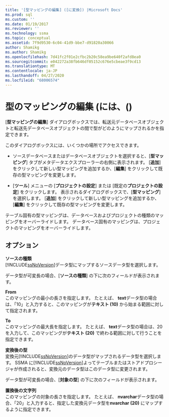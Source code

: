 ```yaml
---
title: '[型マッピングの編集] ([に変換]) |Microsoft Docs'
ms.prod: sql
ms.custom: ''
ms.date: 01/19/2017
ms.reviewer: ''
ms.technology: ssma
ms.topic: conceptual
ms.assetid: 7f9d9530-6c04-41d9-bbe7-d91820a30066
author: Shamikg
ms.author: Shamikg
ms.openlocfilehash: 7d41fc2f01e2cfbc2b20c58ea9be640f2afd8ea0
ms.sourcegitcommit: e042272a38fb646df05152c676e5cbeae3f9cd13
ms.translationtype: MT
ms.contentlocale: ja-JP
ms.lasthandoff: 04/27/2020
ms.locfileid: "68006574"
---
```

# <a name="edit-type-mapping-accesstosql"></a>型のマッピングの編集 (には、()
[**型マッピングの編集**] ダイアログボックスでは、転送元データベースオブジェクトと転送先データベースオブジェクトの間で型がどのようにマップされるかを指定できます。  
  
このダイアログボックスには、いくつかの場所でアクセスできます。  
  
-   ソースデータベースまたはデータベースオブジェクトを選択すると、[**型マッピング**] タブがメタデータエクスプローラーの右側に表示されます。 [**追加**] をクリックして新しい型マッピングを追加するか、[**編集**] をクリックして既存の型マッピングを変更します。  
  
-   [**ツール**] メニューの [**プロジェクトの設定**] または [既定の**プロジェクトの設定**] をクリックします。 表示されるダイアログボックスで、[**型マッピング**] を選択します。 [**追加**] をクリックして新しい型マッピングを追加するか、[**編集**] をクリックして既存の型マッピングを変更します。  
  
テーブル固有の型マッピングは、データベースおよびプロジェクトの種類のマッピングをオーバーライドします。 データベース固有のマッピングは、プロジェクトのマッピングをオーバーライドします。  
  
## <a name="options"></a>オプション  
**ソースの種類**  
[!INCLUDE[ssNoVersion](../../includes/ssnoversion-md.md)]データ型にマップするソースデータ型を選択します。  
  
データ型が可変長の場合、[**ソースの種類**] の下に次のフィールドが表示されます。  
  
**From**  
このマッピングの最小の長さを指定します。 たとえば、 **text**データ型の場合は、「10」と入力すると、このマッピングが**テキスト (10)** から始まる範囲に対して指定されます。  
  
**To**  
このマッピングの最大長を指定します。 たとえば、 **text**データ型の場合は、20を入力して、このマッピングが**テキスト (20)** で終わる範囲に対して行うことを指定できます。  
  
**変換後の型**  
変換元[!INCLUDE[ssNoVersion](../../includes/ssnoversion-md.md)]のデータ型がマップされるデータ型を選択します。 SSMA に[!INCLUDE[ssNoVersion](../../includes/ssnoversion-md.md)]よってテーブルまたはストアドプロシージャが作成されると、変換元のデータ型はこのデータ型に変更されます。  
  
データ型が可変長の場合、[**対象の型**] の下に次のフィールドが表示されます。  
  
**置換後の文字列**  
このマッピングの対象の長さを指定します。 たとえば、 **nvarchar**データ型の場合、「20」と入力すると、指定した変換元データ型を**nvarchar (20)** にマップするように指定できます。  
  

